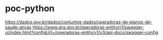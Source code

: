 # poc-python

https://dados.gov.br/dados/conjuntos-dados/operadoras-de-planos-de-saude-ativas
https://www.ans.gov.br/operadoras-entity/v1/swagger-ui/index.html?configUrl=/operadoras-entity/v1/v3/api-docs/swagger-config